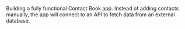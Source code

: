 Building a fully functional Contact Book app.
Instead of adding contacts manually, the app will connect to an API to fetch data from an external database.
